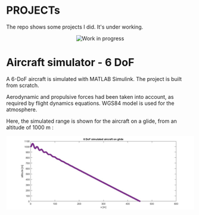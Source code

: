 # PROJECTs
The repo shows some projects I did. It's under working.
<p align="center">
  <img src="https://github.com/vejsili/voyager/blob/main/gif/WIP.gif" alt="Work in progress" width=256 >
</p>

# Aircraft simulator - 6 DoF

A 6-DoF aircraft is simulated with MATLAB Simulink. The project is built from scratch. 

Aerodynamic and propulsive forces had been taken into account, as required by flight dynamics equations. WGS84 model is used for the atmosphere.

Here, the simulated range is shown for the aircraft on a glide, from an altitude of 1000 m :
<p align="center">
  <img src="https://github.com/vejsili/voyager/blob/main/images/ALTvsX.jpg" alt="altitude vs distance">
</p>




